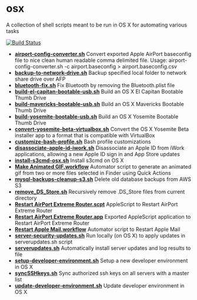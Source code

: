 osx
=======

A collection of shell scripts meant to be run in OS X for automating various tasks

[![Build Status](https://travis-ci.org/swoodford/osx.svg?branch=master)](https://travis-ci.org/swoodford/osx)

- **[airport-config-converter.sh](airport-config-converter.sh)** Convert exported Apple AirPort baseconfig file to nice clean human readable comma delimited file. Usage: airport-config-converter.sh -c airport.baseconfig > airport.baseconfig.csv
- **[backup-to-network-drive.sh](backup-to-network-drive.sh)** Backup specified local folder to network share drive over AFP
- **[bluetooth-fix.sh](bluetooth-fix.sh)** Fix Bluetooth by removing the Bluetooth.plist file
- **[build-el-capitan-bootable-usb.sh](build-el-capitan-bootable-usb.sh)** Build an OS X El Capitan Bootable Thumb Drive
- **[build-mavericks-bootable-usb.sh](build-mavericks-bootable-usb.sh)** Build an OS X Mavericks Bootable Thumb Drive
- **[build-yosemite-bootable-usb.sh](build-yosemite-bootable-usb.sh)** Build an OS X Yosemite Bootable Thumb Drive
- **[convert-yosemite-beta-virtualbox.sh](convert-yosemite-beta-virtualbox.sh)** Convert the OS X Yosemite Beta installer app to a format that is compatible with VirtualBox
- **[customize-bash-profile.sh](customize-bash-profile.sh)** Bash profile customizations
- **[disassociate-apple-id-iwork.sh](disassociate-apple-id-iwork.sh)** Disassociate an Apple ID from iWork applications, allowing a new Apple ID sign in and App Store updates
- **[install-s3cmd-osx.sh](install-s3cmd-osx.sh)** Install s3cmd on OS X
- **[Make Animated GIF.workflow](Make%20Animated%20GIF.workflow)** Automator script to generate an animated gif from two or more files selected in Finder using Quick Actions
- **[mysql-backups-cleanup-s3.sh](mysql-backups-cleanup-s3.sh)** Delete old database backups from AWS S3
- **[remove_DS_Store.sh](remove_DS_Store.sh)** Recursively remove .DS_Store files from current directory
- **[Restart AirPort Extreme Router.scpt](Restart%20AirPort%20Extreme%20Router.scpt)** AppleScript to Restart AirPort Extreme Router
- **[Restart AirPort Extreme Router.app](Restart%20AirPort%20Extreme%20Router.app)** Exported AppleScript application to Restart AirPort Extreme Router
- **[Restart Apple Mail.workflow](Restart%20Apple%20Mail.workflow)** Automator script to Restart Apple Mail
- **[server-security-updates.sh](server-security-updates.sh)** Run locally (on OS X) to apply updates in serverupdates.sh script
- **[serverupdates.sh](serverupdates.sh)** Automatically install server updates and log results to file
- **[setup-developer-environment.sh](setup-developer-environment.sh)** Setup a new developer environment in OS X
- **[syncSSHkeys.sh](syncSSHkeys.sh)** Sync authorized ssh keys on all servers with a master list
- **[update-developer-environment.sh](update-developer-environment.sh)** Update developer environment in OS X
